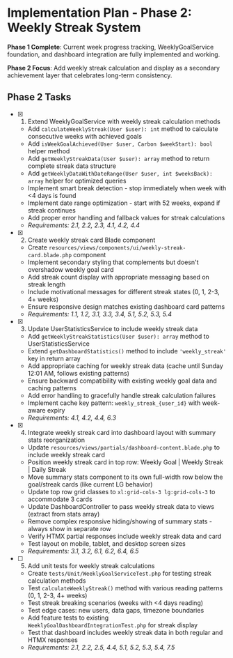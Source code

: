 # Implementation Plan - Phase 2: Weekly Streak System

**Phase 1 Complete**: Current week progress tracking, WeeklyGoalService foundation, and dashboard integration are fully implemented and working.

**Phase 2 Focus**: Add weekly streak calculation and display as a secondary achievement layer that celebrates long-term consistency.

## Phase 2 Tasks

- [x] 1. Extend WeeklyGoalService with weekly streak calculation methods
  - Add `calculateWeeklyStreak(User $user): int` method to calculate consecutive weeks with achieved goals
  - Add `isWeekGoalAchieved(User $user, Carbon $weekStart): bool` helper method
  - Add `getWeeklyStreakData(User $user): array` method to return complete streak data structure
  - Add `getWeeklyDataWithDateRange(User $user, int $weeksBack): array` helper for optimized queries
  - Implement smart break detection - stop immediately when week with <4 days is found
  - Implement date range optimization - start with 52 weeks, expand if streak continues
  - Add proper error handling and fallback values for streak calculations
  - _Requirements: 2.1, 2.2, 2.3, 4.1, 4.2, 4.4_

- [x] 2. Create weekly streak card Blade component
  - Create `resources/views/components/ui/weekly-streak-card.blade.php` component
  - Implement secondary styling that complements but doesn't overshadow weekly goal card
  - Add streak count display with appropriate messaging based on streak length
  - Include motivational messages for different streak states (0, 1, 2-3, 4+ weeks)
  - Ensure responsive design matches existing dashboard card patterns
  - _Requirements: 1.1, 1.2, 3.1, 3.3, 3.4, 5.1, 5.2, 5.3, 5.4_

- [x] 3. Update UserStatisticsService to include weekly streak data
  - Add `getWeeklyStreakStatistics(User $user): array` method to UserStatisticsService
  - Extend `getDashboardStatistics()` method to include `'weekly_streak'` key in return array
  - Add appropriate caching for weekly streak data (cache until Sunday 12:01 AM, follows existing patterns)
  - Ensure backward compatibility with existing weekly goal data and caching patterns
  - Add error handling to gracefully handle streak calculation failures
  - Implement cache key pattern: `weekly_streak_{user_id}` with week-aware expiry
  - _Requirements: 4.1, 4.2, 4.4, 6.3_

- [x] 4. Integrate weekly streak card into dashboard layout with summary stats reorganization
  - Update `resources/views/partials/dashboard-content.blade.php` to include weekly streak card
  - Position weekly streak card in top row: Weekly Goal | Weekly Streak | Daily Streak
  - Move summary stats component to its own full-width row below the goal/streak cards (like current LG behavior)
  - Update top row grid classes to `xl:grid-cols-3 lg:grid-cols-3` to accommodate 3 cards
  - Update DashboardController to pass weekly streak data to views (extract from stats array)
  - Remove complex responsive hiding/showing of summary stats - always show in separate row
  - Verify HTMX partial responses include weekly streak data and card
  - Test layout on mobile, tablet, and desktop screen sizes
  - _Requirements: 3.1, 3.2, 6.1, 6.2, 6.4, 6.5_

- [ ] 5. Add unit tests for weekly streak calculations
  - Create `tests/Unit/WeeklyGoalServiceTest.php` for testing streak calculation methods
  - Test `calculateWeeklyStreak()` method with various reading patterns (0, 1, 2-3, 4+ weeks)
  - Test streak breaking scenarios (weeks with <4 days reading)
  - Test edge cases: new users, data gaps, timezone boundaries
  - Add feature tests to existing `WeeklyGoalDashboardIntegrationTest.php` for streak display
  - Test that dashboard includes weekly streak data in both regular and HTMX responses
  - _Requirements: 2.1, 2.2, 2.5, 4.4, 5.1, 5.2, 5.3, 5.4, 7.5_